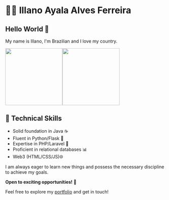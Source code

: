 # :man_technologist: Illano Ayala Alves Ferreira


## Hello World 👋

My name is Illano, I'm Brazilian and I love my country.
<div style="display: flex;" align=center>
  <img height="180em"src="https://github-readme-stats.vercel.app/api?username=n0kk3nn&show_icons=true&theme=transparent">

  <img height="180em" src="https://github-readme-stats.vercel.app/api/top-langs/?username=n0kk3nn&layout=compact&theme=transparent">
</div>





## 🔧 Technical Skills
- Solid foundation in Java ☕️
- Fluent in Python/Flask 🐍
- Expertise in PHP/Laravel 🚀
- Proficient in relational databases 📊
- Web3 (HTML/CSS/JS)🌐

I am always eager to learn new things and possess the necessary discipline to achieve my goals.

**Open to exciting opportunities! 🌟**

Feel free to explore my <a href="https://daniel-rodrigues.onrender.com/">portfolio</a> and get in touch!
